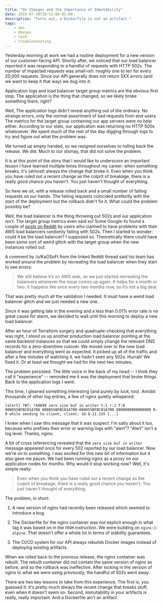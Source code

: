 ```yaml
---
title: "On Changes and the Importance of Immutability"
date: 2019-07-30T20:51:00-05:00
description: "Turns out, a Dockerfile is not an artifact."
tags:
    - aws
    - devops
    - tech
    - troubleshooting
---
```


Yesterday morning at work we had a routine deployment for a new version of our
customer-facing API. Shortly after, we noticed that our load balancer reported
it was responding to a handful of requests with HTTP 502s. The number of
impacted requests was small-ish: roughly one to ten for every 20,000 requests.
Since our API generally does not return 5XX errors (and we want to keep it
that way) we dug into it.

Application logs and load balancer target group metrics are the obvious first
stop. The application is the thing that changed, so we likely broke something
there, right?

Well, The application logs didn't reveal anything out of the ordinary. No
strange errors, only the normal assortment of bad requests from end users.
The metrics for the target group containing our app servers were no help either.
According to our stats, our application was returning no HTTP 500s whatsoever.
We spent much of the rest of the day digging through logs to try and figure
out what the problem was.

We turned up empty handed, so we resigned ourselves to rolling back the
release. We did. Much to our dismay, that did not solve the problem.

It is at this point of the story that I would like to underscore an important
lesson I have learned multiple times throughout my career: when something
breaks, it's (almost) always the change that broke it. Even when you think you
have ruled out a recent change as the culprit of breakage, there is a really
good chance you haven't. You just haven't thought of everything.

So here we sit, with a release rolled back and a small number of failing
requests on our hands. The failing requests coincided prefectly with the
start of the deployment but the rollback didn't fix it. What could the
problem possibly be?

Well, the load balancer is the thing throwing out 502s and our application
isn't. The target group metrics even said so! Some Google-fu found a couple of
[posts on Reddit][1] by users who claimed to have problems with their AWS
load balancers randomly failing with 502s. Then I started to wonder: could it
be the load balancer? I supposed so. Theoretically there could have been
some sort of weird glitch with the target group when the new instances rolled
out.

A comment by /u/KaOSoFt from the linked Reddit thread said his team has worked
around the problem by recreating the load balancer when they start to see
errors:

> We still believe it’s on AWS side, so we just started recreating the
> balancers whenever the issue comes up again. It helps for a month or two. It
> happens like once every two months now, so it’s not a big deal.

That was pretty much all the validation I needed. It must have a weird load
balancer glitch and we just needed a new one.

Since it was getting late in the evening and a less than 0.01% error rate
is no great cause for alarm, we decided to wait until this morning to deploy
a new load balancer.

After an hour of Terraform surgery and quadruple-checking that everything was
right, I stood us up another production load balancer pointing at the same
backend instances so that we could simply change the relevant DNS records for a
zero-downtime cutover. We moved over to the new load balancer and everything
went as expected. It picked up all of the traffic and after a few minutes of
watching it, we hadn't seen any 502s. Hurrah! We fixed it. Or at least we
thought we had for the next two minutes.

The problem persisted. The little voice in the back of my head -- I think they
call it "experience" -- reminded me it was the deployment that broke things.
Back to the application logs I went.

This time, I gleaned something interesting (and purely by luck, too). Amidst
thousands of other log entries, a few of nginx quietly whispered:

    [alert] 7#7: *44694 zero size buf in writer t:1 r:1 f:0 000055BFBC01A700 000055BFBC01A700-000055BFBC01A700 0000000000000000 0-0 while sending to client, client: 10.0.11.155 [...]

I knew when I saw this message that it was suspect. I'm salty about it too, because who
prefixes their error or warning logs with "alert"? "Alert" isn't a log level. Thanks,
nginx.

A bit of cross referencing revealed that the `zero size buf in writer` message
appeared once for every 502 reported by our load balancer. Now we're on to
something.  I was excited for this new bit of information but it also gave me
pause. We had been running nginx as a proxy on our application nodes for
months. Why would it stop working now? Well, it's simple really:

> Even when you think you have ruled out a recent change as the culprit of
> breakage, there is a really good chance you haven't. You just haven't thought
> of everything.

The problem, in short:

1. A new version of nginx had recently been released which seemed to introduce
   a bug.

2. The Dockerfile for the nginx container was not explicit enough in what tag
   it was based on in the `FROM` instruction. We were building on `nginx:1-alpine`.
   That doesn't offer a whole lot in terms of stability guarantees.

3. The CI/CD system for our API always rebuilds Docker images instead of deploying
   existing artifacts.

When we rolled back to the previous release, the nginx container was rebuilt. The
rebuilt container did not contain the same version of nginx as before, and so
the rollback was ineffective.  After locking in the version of nginx to what we
were using previously, the handful of 502s went away.

There are two key lessons to take from this experience. The first is, you
guessed it: it's pretty much always the recent change that breaks stuff, even
when it doesn't seem so. Second, immutability in your artifacts is really,
really important. And a Dockerfile ain't an artifact.

[1]: https://www.reddit.com/r/aws/comments/9wcgqi/what_could_cause_502_errors_in_our_load_balancer/
